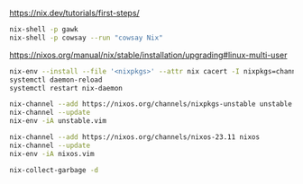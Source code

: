 https://nix.dev/tutorials/first-steps/

```bash
nix-shell -p gawk
nix-shell -p cowsay --run "cowsay Nix"
```

https://nixos.org/manual/nix/stable/installation/upgrading#linux-multi-user

```bash
nix-env --install --file '<nixpkgs>' --attr nix cacert -I nixpkgs=channel:nixpkgs-unstable
systemctl daemon-reload
systemctl restart nix-daemon
```

```bash
nix-channel --add https://nixos.org/channels/nixpkgs-unstable unstable
nix-channel --update 
nix-env -iA unstable.vim
```

```bash
nix-channel --add https://nixos.org/channels/nixos-23.11 nixos
nix-channel --update 
nix-env -iA nixos.vim
```

```bash
nix-collect-garbage -d
```
